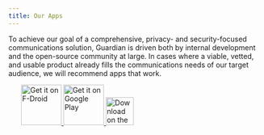 ```yaml
---
title: Our Apps
---
```


To achieve our goal of a comprehensive, privacy- and security-focused
communications solution, Guardian is driven both by internal
development and the open-source community at large. In cases where a
viable, vetted, and usable product already fills the communications
needs of our target audience, we will recommend apps that work.

<style>
img {
  display: inline-block;
}
</style>

<div style="width: 90%; margin: 0 auto;">
<a href="https://f-droid.org" target="_blank">
<img src="../img/get-it-on-fdroid.png" alt="Get it on F-Droid" height="80"/>
</a>
<a href="https://play.google.com/store/apps/developer?id=The+Guardian+Project" target="_blank">
<img src="../img/en-play-badge.png" alt="Get it on Google Play" height="80"/>
</a>
<a href="https://itunes.apple.com/by/app/onion-browser/id519296448" target="_blank">
<img src="../img/Download_on_the_App_Store_Badge_US-UK_RGB_blk_092917.svg" alt="Download on the App Store" height="55"/>
</a>
</div>
